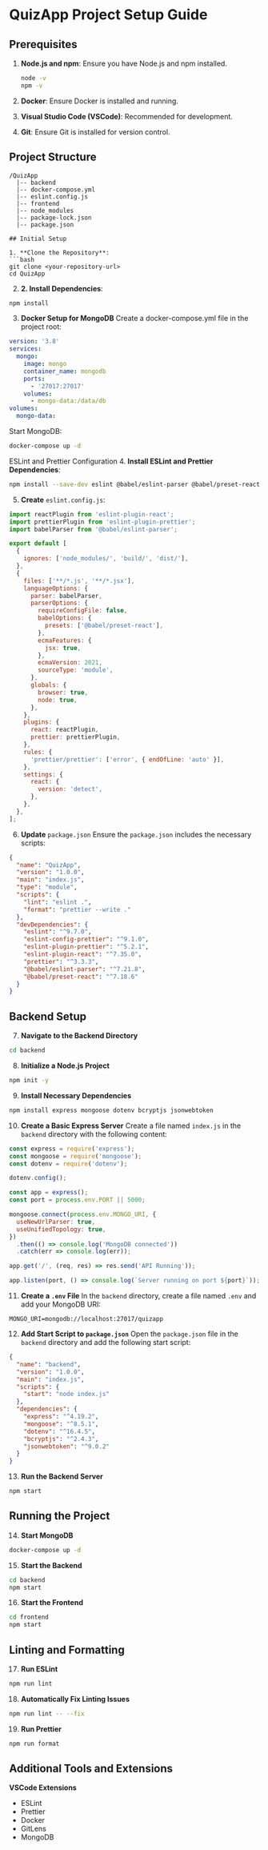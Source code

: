 # QuizApp Project Setup Guide

## Prerequisites

1. **Node.js and npm**: Ensure you have Node.js and npm installed.
   ```bash
   node -v
   npm -v

2. **Docker**: Ensure Docker is installed and running.

3. **Visual Studio Code (VSCode)**: Recommended for development.

4. **Git**: Ensure Git is installed for version control.

## Project Structure
```plaintext
/QuizApp
  |-- backend
  |-- docker-compose.yml
  |-- eslint.config.js
  |-- frontend
  |-- node_modules
  |-- package-lock.json
  |-- package.json

## Initial Setup

1. **Clone the Repository**:
```bash
git clone <your-repository-url>
cd QuizApp
```

2. **2. Install Dependencies**:
```bash
npm install
```

3. **Docker Setup for MongoDB**
Create a docker-compose.yml file in the project root:
```yaml
version: '3.8'
services:
  mongo:
    image: mongo
    container_name: mongodb
    ports:
      - '27017:27017'
    volumes:
      - mongo-data:/data/db
volumes:
  mongo-data:
```
Start MongoDB:
```bash
docker-compose up -d
```

ESLint and Prettier Configuration
4. **Install ESLint and Prettier Dependencies**:
```bash
npm install --save-dev eslint @babel/eslint-parser @babel/preset-react eslint-config-prettier eslint-plugin-prettier eslint-plugin-react prettier
```

5. **Create** `eslint.config.js`:
```javascript
import reactPlugin from 'eslint-plugin-react';
import prettierPlugin from 'eslint-plugin-prettier';
import babelParser from '@babel/eslint-parser';

export default [
  {
    ignores: ['node_modules/', 'build/', 'dist/'],
  },
  {
    files: ['**/*.js', '**/*.jsx'],
    languageOptions: {
      parser: babelParser,
      parserOptions: {
        requireConfigFile: false,
        babelOptions: {
          presets: ['@babel/preset-react'],
        },
        ecmaFeatures: {
          jsx: true,
        },
        ecmaVersion: 2021,
        sourceType: 'module',
      },
      globals: {
        browser: true,
        node: true,
      },
    },
    plugins: {
      react: reactPlugin,
      prettier: prettierPlugin,
    },
    rules: {
      'prettier/prettier': ['error', { endOfLine: 'auto' }],
    },
    settings: {
      react: {
        version: 'detect',
      },
    },
  },
];
```

6. **Update** `package.json`
Ensure the `package.json` includes the necessary scripts:
```json
{
  "name": "QuizApp",
  "version": "1.0.0",
  "main": "index.js",
  "type": "module",
  "scripts": {
    "lint": "eslint .",
    "format": "prettier --write ."
  },
  "devDependencies": {
    "eslint": "^9.7.0",
    "eslint-config-prettier": "^9.1.0",
    "eslint-plugin-prettier": "^5.2.1",
    "eslint-plugin-react": "^7.35.0",
    "prettier": "^3.3.3",
    "@babel/eslint-parser": "^7.21.8",
    "@babel/preset-react": "^7.18.6"
  }
}
```

## Backend Setup

7. **Navigate to the Backend Directory**
```bash
cd backend
```

8. **Initialize a Node.js Project**
```bash
npm init -y
```

9. **Install Necessary Dependencies**
```bash
npm install express mongoose dotenv bcryptjs jsonwebtoken
```

10. **Create a Basic Express Server**
Create a file named `index.js` in the `backend` directory with the following content:
```javascript
const express = require('express');
const mongoose = require('mongoose');
const dotenv = require('dotenv');

dotenv.config();

const app = express();
const port = process.env.PORT || 5000;

mongoose.connect(process.env.MONGO_URI, {
  useNewUrlParser: true,
  useUnifiedTopology: true,
})
  .then(() => console.log('MongoDB connected'))
  .catch(err => console.log(err));

app.get('/', (req, res) => res.send('API Running'));

app.listen(port, () => console.log(`Server running on port ${port}`));
```

11. **Create a `.env` File**
In the `backend` directory, create a file named `.env` and add your MongoDB URI:
```plaintext
MONGO_URI=mongodb://localhost:27017/quizapp
```

12. **Add Start Script to `package.json`**
Open the `package.json` file in the `backend` directory and add the following start script:
```json
{
  "name": "backend",
  "version": "1.0.0",
  "main": "index.js",
  "scripts": {
    "start": "node index.js"
  },
  "dependencies": {
    "express": "^4.19.2",
    "mongoose": "^8.5.1",
    "dotenv": "^16.4.5",
    "bcryptjs": "^2.4.3",
    "jsonwebtoken": "^9.0.2"
  }
}
```

13. **Run the Backend Server**
```bash
npm start
```

## Running the Project

14. **Start MongoDB**
```bash
docker-compose up -d
```

15. **Start the Backend**
```bash
cd backend
npm start
```

16. **Start the Frontend**
```bash
cd frontend
npm start
```

## Linting and Formatting

17. **Run ESLint**
```bash
npm run lint
```

18. **Automatically Fix Linting Issues**
```bash
npm run lint -- --fix
```

19. **Run Prettier**
```bash
npm run format
```

## Additional Tools and Extensions

**VSCode Extensions**
- ESLint
- Prettier
- Docker
- GitLens
- MongoDB